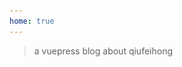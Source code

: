 ```yaml
---
home: true
---
```

<template>
    <a href="https://github.com/qiufeihong2018" target="_target" class="github-corner"
        aria-label="View source on GitHub"><svg width="80" height="80" viewBox="0 0 250 250"
            style="fill:#151513; color:#fff; position: absolute; top: 56px; border: 0; right: 0;" aria-hidden="true">
            <path d="M0,0 L115,115 L130,115 L142,142 L250,250 L250,0 Z"></path>
            <path
                d="M128.3,109.0 C113.8,99.7 119.0,89.6 119.0,89.6 C122.0,82.7 120.5,78.6 120.5,78.6 C119.2,72.0 123.4,76.3 123.4,76.3 C127.3,80.9 125.5,87.3 125.5,87.3 C122.9,97.6 130.6,101.9 134.4,103.2"
                fill="currentColor" style="transform-origin: 130px 106px;" class="octo-arm"></path>
            <path
                d="M115.0,115.0 C114.9,115.1 118.7,116.5 119.8,115.4 L133.7,101.6 C136.9,99.2 139.9,98.4 142.2,98.6 C133.8,88.0 127.5,74.4 143.8,58.0 C148.5,53.4 154.0,51.2 159.7,51.0 C160.3,49.4 163.2,43.6 171.4,40.1 C171.4,40.1 176.1,42.5 178.8,56.2 C183.1,58.6 187.2,61.8 190.9,65.4 C194.5,69.0 197.7,73.2 200.1,77.6 C213.8,80.2 216.3,84.9 216.3,84.9 C212.7,93.1 206.9,96.0 205.4,96.6 C205.1,102.4 203.0,107.8 198.3,112.5 C181.9,128.9 168.3,122.5 157.7,114.1 C157.9,116.9 156.7,120.9 152.7,124.9 L141.0,136.5 C139.8,137.7 141.6,141.9 141.8,141.8 Z"
                fill="currentColor" class="octo-body"></path>
        </svg></a>
    <span class="title">我的热门文章</span>
    <span class="time">{{ currentDate }}</span>
    <el-carousel type="card" height="200px" :interval=1500>
        <el-carousel-item v-for="(item,key) in arrPng" :key="key">
            <a :href='item.docLink'><img :src="item.pngLink" style="height: 100%;width: 100%;" /></a>
        </el-carousel-item>
    </el-carousel>
    <span class="title">我的公众号</span>
    <span class="time">{{ currentDate }}</span>
    <img src="./public/wechat.png"
        class="image">
</template>

<script>
    export default {
        data() {
            return {
                currentDate: new Date(),
                arrPng: [{
                        pngLink: 'https://images.chinatimes.com/newsphoto/2021-10-18/1024/BS1A00_P_05_02.jpg',
                        docLink: 'https://www.chinatimes.com/sports/?chdtv'
                    },
                    {
                        pngLink: 'https://images.chinatimes.com/newsphoto/2021-10-18/1024/20211018001297.jpg',
                        docLink: 'https://www.chinatimes.com/realtimenews/20211018001295-260403?ctrack=pc_sports_headl_p02&chdtv'
                    }, {
                        pngLink: 'https://images.chinatimes.com/newsphoto/2021-10-18/1024/20211018003450.jpg',
                        docLink: 'https://www.chinatimes.com/realtimenews/20211018003443-260403?chdtv'
                    }, {
                        pngLink: 'https://images.chinatimes.com/newsphoto/2021-10-18/1024/20211018003119.jpg',
                        docLink: 'https://www.chinatimes.com/realtimenews/20211018003111-260403?chdtv'
                    }, {
                        pngLink: 'https://images.chinatimes.com/newsphoto/2021-10-03/1024/BS1A00_P_01_02.jpg',
                        docLink: 'https://www.chinatimes.com/realtimenews/20211018002710-260403?chdtv'
                    }, {
                        pngLink: 'https://images.chinatimes.com/newsphoto/2021-10-18/1024/20211018001902.jpg',
                        docLink: 'https://www.chinatimes.com/realtimenews/20211018001900-260403?chdtv'
                    }, {
                        pngLink: 'https://images.chinatimes.com/newsphoto/2021-10-18/1024/20211018001171.jpg',
                        docLink: 'https://www.chinatimes.com/realtimenews/20211018001164-260403?chdtv'
                    }, {
                        pngLink: 'https://images.chinatimes.com/newsphoto/2021-10-18/1024/20211018000950.jpg',
                        docLink: 'https://www.chinatimes.com/realtimenews/20211018000924-260403?chdtv'
                    }
                ]
            }
        }
    }
</script>

<style scoped>
    .title {
        font-size: 20px
    }

    .time {
        font-size: 13px;
        color: #999;
        float: right;
    }

    .bottom {
        margin-top: 13px;
        line-height: 12px;
    }

    .button {
        padding: 0;
        float: right;
    }

    .image {
        display: block;
        display: block;
        margin-left: auto;
        margin-right: auto;
        margin-bottom: 61px
    }

    .github-corner:hover .octo-arm {
        animation: octocat-wave 560ms ease-in-out
    }

    @keyframes octocat-wave {

        0%,
        100% {
            transform: rotate(0)
        }

        20%,
        60% {
            transform: rotate(-25deg)
        }

        40%,
        80% {
            transform: rotate(10deg)
        }
    }

    @media (max-width:500px) {
        .github-corner:hover .octo-arm {
            animation: none
        }

        .github-corner .octo-arm {
            animation: octocat-wave 560ms ease-in-out
        }
    }

    .el-carousel__item h3 {
        color: #475669;
        font-size: 14px;
        opacity: 0.75;
        line-height: 200px;
        margin: 0;
    }

    .el-carousel__item:nth-child(2n) {
        background-color: #99a9bf;
    }

    .el-carousel__item:nth-child(2n+1) {
        background-color: #d3dce6;
    }
</style>

> a vuepress blog about qiufeihong